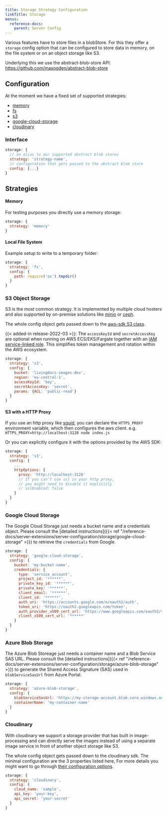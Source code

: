 ```yaml
---
title: Storage Strategy Configuration
linkTitle: Storage
menus:
  reference-docs:
    parent: Server Config
---
```


Various features have to store files in a blobStore. For this they offer a `storage`
config option that can be configured to store data in memory, on the file system or on an object storage like S3.

Underlying this we use the abstract-blob-store API: https://github.com/maxogden/abstract-blob-store

## Configuration

At the moment we have a fixed set of supported strategies:
- [memory](#memory)
- [fs](#local-file-system)
- [s3](#s3-object-storage)
- [google-cloud-storage](#google-cloud-storage)
- [cloudinary](#cloudinary)

### Interface

```js
storage: {
  // an alias to our supported abstract blob stores
  strategy: 'strategy-name',
  // configuration that gets passed to the abstract blob store
  config: {...}
}
```


## Strategies

#### Memory

For testing purposes you directly use a memory storage:
```js
storage: {
  strategy: 'memory'
}
```

#### Local File System

Example setup to write to a temporary folder:
```js
storage: {
  strategy: 'fs',
  config: {
    path: require('os').tmpdir()
  }
}
```

### S3 Object Storage

S3 is the most common strategy. It is implemented by multiple cloud hosters
and also supported by on-premise solutions like [minio](https://min.io/) or [ceph](https://docs.ceph.com/en/latest/radosgw/s3/).

The whole config object gets passed down to the [aws-sdk S3 class](https://docs.aws.amazon.com/AWSJavaScriptSDK/latest/AWS/S3.html#constructor-property).

{{< added-in release-2022-03 >}}: The `accessKeyId` and `secretAccessKey` are optional when running on AWS ECS/EKS/Fargate together with an [IAM service-linked role](https://docs.aws.amazon.com/IAM/latest/UserGuide/using-service-linked-roles.html). This simplifies token management and rotation within the AWS ecosystem.

```js
storage: {
  strategy: 's3',
  config: {
    bucket: 'livingdocs-images-dev',
    region: 'eu-central-1',
    accessKeyId: 'key',
    secretAccessKey: 'secret',
    params: {ACL: 'public-read'}
  }
}
```

#### S3 with a HTTP Proxy

If you use an http proxy like [squid](http://squid-cache.org/), you can declare the `HTTPS_PROXY` environment variable, which then configures the aws client.
e.g. `HTTPS_PROXY=http://localhost:3128 node index.js`

Or you can explicitly configure it with the options provided by the AWS SDK:

```js
storage: {
  strategy: 's3',
  config: {
    ...
    httpOptions: {
      proxy: 'http://localhost:3128'
      // If you can't use ssl in your http proxy,
      // you might need to disable it explicitly
      // sslEnabled: false
    }
  }
}
```

### Google Cloud Storage

The Google Cloud Storage just needs a bucket name and a credentials object.
Please consult the [detailed instructions]({{< ref "/reference-docs/server-extensions/server-configuration/storage/google-cloud-storage" >}}) to retrieve the `credentials` from Google.

```js
storage: {
  strategy: 'google-cloud-storage',
  config: {
    bucket: 'my-bucket-name',
    credentials: {
      type: 'service_account',
      project_id: '******',
      private_key_id: '******',
      private_key: '******',
      client_email: '******',
      client_id: '******',
      auth_uri: 'https://accounts.google.com/o/oauth2/auth',
      token_uri: 'https://oauth2.googleapis.com/token',
      auth_provider_x509_cert_url: 'https://www.googleapis.com/oauth2/v1/certs',
      client_x509_cert_url: '******'
    }
  }
}
```

### Azure Blob Storage

The Azure Blob Storeage just needs a container name and a Blob Service SAS URL.
Please consult the [detailed instructions]({{< ref "/reference-docs/server-extensions/server-configuration/storage/azure-blob-storage" >}}) to generate the Shared Access Signature (SAS) used in `blobServiceSasUrl` from Azure Portal.

```js
storage: {
  strategy: 'azure-blob-storage',
  config: {
    blobServiceSasUrl: 'https://my-storage-account.blob.core.windows.net/?sv=202X-XX-XX&ss=b&srt=sco&sp=rwdlaciytfx&se',
    containerName: 'my-container-name'
  }
}
```

### Cloudinary

With cloudinary we support a storage provider that has built in image-processing
and can directly serve the images instead of using a separate image service
in front of another object storage like S3.

The whole config object gets passed down to the cloudinary sdk.
The minimal configuration are the 3 properties listed here,
For more details you might want to go through [their configuration options](https://cloudinary.com/documentation/node_integration#configuration).

```js
storage: {
  strategy: 'cloudinary',
  config: {
    cloud_name: 'sample',
    api_key: 'your-key',
    api_secret: 'your-secret'
  }
}
```
